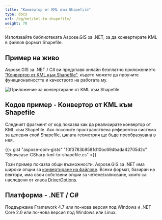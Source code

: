 ```yaml
---
title: "Конвертор от KML към Shapefile"
type: docs
url: /bg/net/kml-to-shapefile/
weight: 70
---
```


Използвайте библиотеката Aspose.GIS за .NET, за да конвертирате KML в файлов формат Shapefile.

## **Пример на живо**

Aspose.GIS за .NET / C# ви представя онлайн безплатно приложението ["Конвертор от KML към Shapefile"](https://products.aspose.app/gis/conversion/kml-to-shapefile), където можете да проучите функционалността и качеството на работата му.

![Приложение за конвертиране от KML към Shapefile](conversion.png)

## **Кодов пример - Конвертор от KML към Shapefile**

Следният фрагмент от код показва как да реализирате конвертор от KML към Shapefile. Ако посочите пространствена референтна система за целевия слой Shapefile, цялата геометрия ще бъде преобразувана в нея. 

{{< gist "aspose-com-gists" "10f3783b9581d10bc69dbada42705d2c" "Showcase-CSharp-kml-to-shapefile.cs" >}}

Този пример показва общи възможности. Aspose.GIS за .NET има широки опции за [конвертиране на файлове](https://docs.aspose.com/gis/net/vector-layers/). Всеки формат, базиран на вектори, има свои собствени опции за четене/записване, които са наследени от класа [DriverOptions](https://reference.aspose.com/gis/net/aspose.gis/driveroptions).

## **Платформа - .NET / C#**

Поддържаме Framework 4.7 или по-нова версия под Windows и .NET Core 2.0 или по-нова версия под Windows или Linux.
